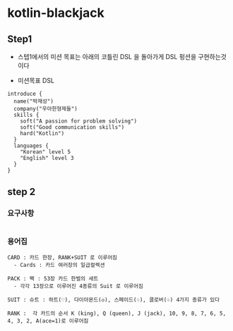 # kotlin-blackjack

## Step1

- 스텝1에서의 미션 목표는 아래의 코틀린 DSL 을 돌아가게 DSL 펑션을 구현하는것이다

- 미션목표 DSL

```text
introduce {
  name("박재성")
  company("우아한형제들")
  skills {
    soft("A passion for problem solving")
    soft("Good communication skills")
    hard("Kotlin")
  }
  languages {
    "Korean" level 5
    "English" level 3
  }
}
```


## step 2 

### 요구사항
```text

```
### 용어집
```text
CARD : 카드 한장, RANK+SUIT 로 이루어짐
  - Cards : 카드 여러장의 일급컬렉션

PACK : 팩 : 53장 카드 한벌의 세트
  - 각각 13장으로 이루어진 4종류의 Suit 로 이루어짐
  
SUIT : 슈트 : 하트(♡), 다이아몬드(◇), 스페이드(♤), 클로버(♧) 4가지 종류가 있다

RANK :  각 카드의 순서 K (king), Q (queen), J (jack), 10, 9, 8, 7, 6, 5, 4, 3, 2, A(ace=1)로 이루어짐
```
